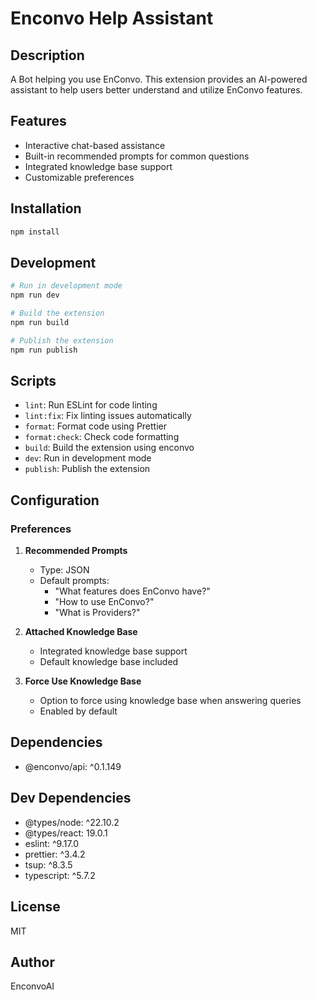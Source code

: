 # Enconvo Help Assistant

## Description

A Bot helping you use EnConvo. This extension provides an AI-powered assistant to help users better understand and utilize EnConvo features.

## Features

- Interactive chat-based assistance
- Built-in recommended prompts for common questions
- Integrated knowledge base support
- Customizable preferences

## Installation

```bash
npm install
```

## Development

```bash
# Run in development mode
npm run dev

# Build the extension
npm run build

# Publish the extension
npm run publish
```

## Scripts

- `lint`: Run ESLint for code linting
- `lint:fix`: Fix linting issues automatically
- `format`: Format code using Prettier
- `format:check`: Check code formatting
- `build`: Build the extension using enconvo
- `dev`: Run in development mode
- `publish`: Publish the extension

## Configuration

### Preferences

1. **Recommended Prompts**
   - Type: JSON
   - Default prompts:
     - "What features does EnConvo have?"
     - "How to use EnConvo?"
     - "What is Providers?"

2. **Attached Knowledge Base**
   - Integrated knowledge base support
   - Default knowledge base included

3. **Force Use Knowledge Base**
   - Option to force using knowledge base when answering queries
   - Enabled by default

## Dependencies

- @enconvo/api: ^0.1.149

## Dev Dependencies

- @types/node: ^22.10.2
- @types/react: 19.0.1
- eslint: ^9.17.0
- prettier: ^3.4.2
- tsup: ^8.3.5
- typescript: ^5.7.2

## License

MIT

## Author

EnconvoAI

